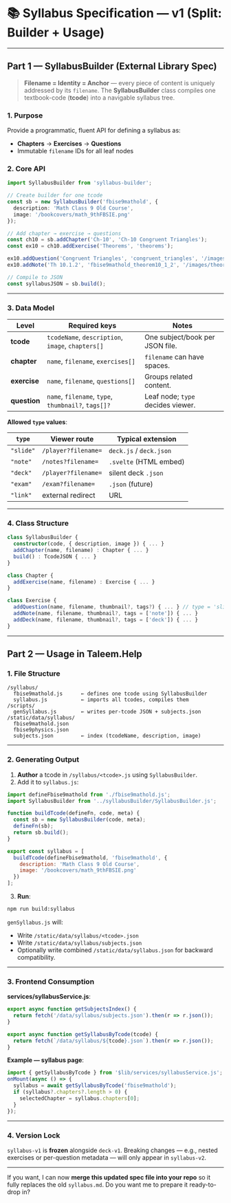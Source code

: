 

# 📚 Syllabus Specification — v1 (Split: Builder + Usage)

---

## **Part 1 — SyllabusBuilder (External Library Spec)**

> **Filename = Identity = Anchor** — every piece of content is uniquely addressed by its `filename`.
> The **SyllabusBuilder** class compiles one textbook-code (**tcode**) into a navigable syllabus tree.

### **1. Purpose**

Provide a programmatic, fluent API for defining a syllabus as:

* **Chapters** → **Exercises** → **Questions**
* Immutable `filename` IDs for all leaf nodes

### **2. Core API**

```ts
import SyllabusBuilder from 'syllabus-builder';

// Create builder for one tcode
const sb = new SyllabusBuilder('fbise9mathold', {
  description: 'Math Class 9 Old Course',
  image: '/bookcovers/math_9thFBSIE.png'
});

// Add chapter → exercise → questions
const ch10 = sb.addChapter('Ch-10', 'Ch-10 Congruent Triangles');
const ex10 = ch10.addExercise('Theorems', 'theorems');

ex10.addQuestion('Congruent Triangles', 'congruent_triangles', '/images/congruent_triangle.webp');
ex10.addNote('Th 10.1.2', 'fbise9mathold_theorem10_1_2', '/images/theorems9old_10.1.2.svg');

// Compile to JSON
const syllabusJSON = sb.build();
```

---

### **3. Data Model**

| Level        | Required keys                                       | Notes                             |
| ------------ | --------------------------------------------------- | --------------------------------- |
| **tcode**    | `tcodeName`, `description`, `image`, `chapters[]`   | One subject/book per JSON file.   |
| **chapter**  | `name`, `filename`, `exercises[]`                   | `filename` can have spaces.       |
| **exercise** | `name`, `filename`, `questions[]`                   | Groups related content.           |
| **question** | `name`, `filename`, `type`, `thumbnail?`, `tags[]?` | Leaf node; `type` decides viewer. |

**Allowed `type` values**:

| `type`    | Viewer route        | Typical extension       |
| --------- | ------------------- | ----------------------- |
| `"slide"` | `/player?filename=` | `deck.js` / `deck.json` |
| `"note"`  | `/notes?filename=`  | `.svelte` (HTML embed)  |
| `"deck"`  | `/player?filename=` | silent deck `.json`     |
| `"exam"`  | `/exam?filename=`   | `.json` (future)        |
| `"link"`  | external redirect   | URL                     |

---

### **4. Class Structure**

```ts
class SyllabusBuilder {
  constructor(code, { description, image }) { ... }
  addChapter(name, filename) : Chapter { ... }
  build() : TcodeJSON { ... }
}

class Chapter {
  addExercise(name, filename) : Exercise { ... }
}

class Exercise {
  addQuestion(name, filename, thumbnail?, tags?) { ... } // type = 'slide'
  addNote(name, filename, thumbnail?, tags = ['note']) { ... }
  addDeck(name, filename, thumbnail?, tags = ['deck']) { ... }
}
```

---

## **Part 2 — Usage in Taleem.Help**

### **1. File Structure**

```
/syllabus/
  fbise9mathold.js      ← defines one tcode using SyllabusBuilder
  syllabus.js           ← imports all tcodes, compiles them
/scripts/
  genSyllabus.js        ← writes per-tcode JSON + subjects.json
/static/data/syllabus/
  fbise9mathold.json
  fbise9physics.json
  subjects.json         ← index (tcodeName, description, image)
```

---

### **2. Generating Output**

1. **Author** a tcode in `/syllabus/<tcode>.js` using `SyllabusBuilder`.
2. Add it to `syllabus.js`:

```js
import defineFbise9mathold from './fbise9mathold.js';
import SyllabusBuilder from '../syllabusBuilder/SyllabusBuilder.js';

function buildTcode(defineFn, code, meta) {
  const sb = new SyllabusBuilder(code, meta);
  defineFn(sb);
  return sb.build();
}

export const syllabus = [
  buildTcode(defineFbise9mathold, 'fbise9mathold', {
    description: 'Math Class 9 Old Course',
    image: '/bookcovers/math_9thFBSIE.png'
  })
];
```

3. **Run**:

```bash
npm run build:syllabus
```

`genSyllabus.js` will:

* Write `/static/data/syllabus/<tcode>.json`
* Write `/static/data/syllabus/subjects.json`
* Optionally write combined `/static/data/syllabus.json` for backward compatibility.

---

### **3. Frontend Consumption**

**services/syllabusService.js**:

```js
export async function getSubjectsIndex() {
  return fetch('/data/syllabus/subjects.json').then(r => r.json());
}

export async function getSyllabusByTcode(tcode) {
  return fetch(`/data/syllabus/${tcode}.json`).then(r => r.json());
}
```

**Example — syllabus page**:

```js
import { getSyllabusByTcode } from '$lib/services/syllabusService.js';
onMount(async () => {
  syllabus = await getSyllabusByTcode('fbise9mathold');
  if (syllabus?.chapters?.length > 0) {
    selectedChapter = syllabus.chapters[0];
  }
});
```

---

### **4. Version Lock**

`syllabus-v1` is **frozen** alongside `deck-v1`.
Breaking changes — e.g., nested exercises or per-question metadata — will only appear in `syllabus-v2`.

---

If you want, I can now **merge this updated spec file into your repo** so it fully replaces the old `syllabus.md`.
Do you want me to prepare it ready-to-drop in?
